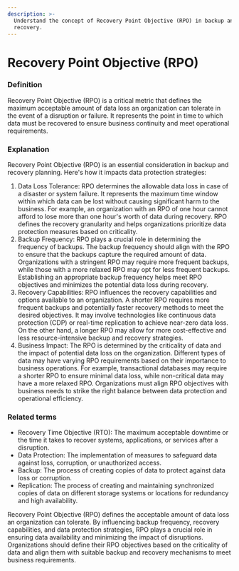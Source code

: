 ```yaml
---
description: >-
  Understand the concept of Recovery Point Objective (RPO) in backup and
  recovery.
---
```


# Recovery Point Objective (RPO)

### Definition

Recovery Point Objective (RPO) is a critical metric that defines the maximum acceptable amount of data loss an organization can tolerate in the event of a disruption or failure. It represents the point in time to which data must be recovered to ensure business continuity and meet operational requirements.

### Explanation

Recovery Point Objective (RPO) is an essential consideration in backup and recovery planning. Here's how it impacts data protection strategies:

1. Data Loss Tolerance: RPO determines the allowable data loss in case of a disaster or system failure. It represents the maximum time window within which data can be lost without causing significant harm to the business. For example, an organization with an RPO of one hour cannot afford to lose more than one hour's worth of data during recovery. RPO defines the recovery granularity and helps organizations prioritize data protection measures based on criticality.
2. Backup Frequency: RPO plays a crucial role in determining the frequency of backups. The backup frequency should align with the RPO to ensure that the backups capture the required amount of data. Organizations with a stringent RPO may require more frequent backups, while those with a more relaxed RPO may opt for less frequent backups. Establishing an appropriate backup frequency helps meet RPO objectives and minimizes the potential data loss during recovery.
3. Recovery Capabilities: RPO influences the recovery capabilities and options available to an organization. A shorter RPO requires more frequent backups and potentially faster recovery methods to meet the desired objectives. It may involve technologies like continuous data protection (CDP) or real-time replication to achieve near-zero data loss. On the other hand, a longer RPO may allow for more cost-effective and less resource-intensive backup and recovery strategies.
4. Business Impact: The RPO is determined by the criticality of data and the impact of potential data loss on the organization. Different types of data may have varying RPO requirements based on their importance to business operations. For example, transactional databases may require a shorter RPO to ensure minimal data loss, while non-critical data may have a more relaxed RPO. Organizations must align RPO objectives with business needs to strike the right balance between data protection and operational efficiency.

### Related terms

* Recovery Time Objective (RTO): The maximum acceptable downtime or the time it takes to recover systems, applications, or services after a disruption.
* Data Protection: The implementation of measures to safeguard data against loss, corruption, or unauthorized access.
* Backup: The process of creating copies of data to protect against data loss or corruption.
* Replication: The process of creating and maintaining synchronized copies of data on different storage systems or locations for redundancy and high availability.

Recovery Point Objective (RPO) defines the acceptable amount of data loss an organization can tolerate. By influencing backup frequency, recovery capabilities, and data protection strategies, RPO plays a crucial role in ensuring data availability and minimizing the impact of disruptions. Organizations should define their RPO objectives based on the criticality of data and align them with suitable backup and recovery mechanisms to meet business requirements.
